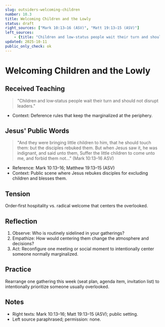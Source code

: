 ```yaml
---
slug: outsiders-welcoming-children
number: 10.3
title: Welcoming Children and the Lowly
status: draft
right_sources: ["Mark 10:13–16 (ASV)", "Matt 19:13–15 (ASV)"]
left_sources:
	- {title: "Children and low‑status people wait their turn and should not disrupt leaders.", type: paraphrase, permission: none}
updated: 2025-10-11
public_only_check: ok
---
```


# Welcoming Children and the Lowly

## Received Teaching
> "Children and low‑status people wait their turn and should not disrupt leaders."
- Context: Deference rules that keep the marginalized at the periphery.

## Jesus' Public Words
> "And they were bringing little children to him, that he should touch them: but the disciples rebuked them. But when Jesus saw it, he was indignant, and said unto them, Suffer the little children to come unto me, and forbid them not..." (Mark 10:13–16 ASV)
- Reference: Mark 10:13–16; Matthew 19:13–15 (ASV)
- Context: Public scene where Jesus rebukes disciples for excluding children and blesses them.

## Tension
Order‑first hospitality vs. radical welcome that centers the overlooked.

## Reflection
1. Observe: Who is routinely sidelined in your gatherings?
2. Empathize: How would centering them change the atmosphere and decisions?
3. Act: Reconfigure one meeting or social moment to intentionally center someone normally marginalized.

## Practice
Rearrange one gathering this week (seat plan, agenda item, invitation list) to intentionally prioritize someone usually overlooked.

## Notes
- Right texts: Mark 10:13–16; Matt 19:13–15 (ASV); public setting.
- Left source paraphrased; permission: none.
